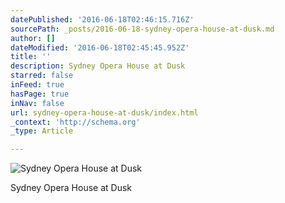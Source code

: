 ```yaml
---
datePublished: '2016-06-18T02:46:15.716Z'
sourcePath: _posts/2016-06-18-sydney-opera-house-at-dusk.md
author: []
dateModified: '2016-06-18T02:45:45.952Z'
title: ''
description: Sydney Opera House at Dusk
starred: false
inFeed: true
hasPage: true
inNav: false
url: sydney-opera-house-at-dusk/index.html
_context: 'http://schema.org'
_type: Article

---
```

![Sydney Opera House at Dusk](https://the-grid-user-content.s3-us-west-2.amazonaws.com/b09058c8-01cb-4e4b-ab20-da7c581e0d1c.jpg)

Sydney Opera House at Dusk